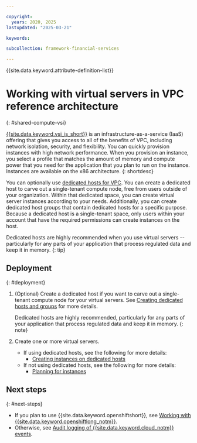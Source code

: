 ```yaml
---

copyright:
  years: 2020, 2025
lastupdated: "2025-03-21"

keywords: 

subcollection: framework-financial-services

---
```


{{site.data.keyword.attribute-definition-list}}

# Working with virtual servers in VPC reference architecture
{: #shared-compute-vsi}

[{{site.data.keyword.vsi_is_short}}](/docs/vpc?topic=vpc-about-advanced-virtual-servers) is an infrastructure-as-a-service (IaaS) offering that gives you access to all of the benefits of VPC, including network isolation, security, and flexibility. You can quickly provision instances with high network performance. When you provision an instance, you select a profile that matches the amount of memory and compute power that you need for the application that you plan to run on the instance. Instances are available on the x86 architecture.
{: shortdesc}

You can optionally use [dedicated hosts for VPC](/docs/vpc?topic=vpc-creating-dedicated-hosts-instances). You can create a dedicated host to carve out a single-tenant compute node, free from users outside of your organization. Within that dedicated space, you can create virtual server instances according to your needs. Additionally, you can create dedicated host groups that contain dedicated hosts for a specific purpose. Because a dedicated host is a single-tenant space, only users within your account that have the required permissions can create instances on the host.

Dedicated hosts are highly recommended when you use virtual servers --  particularly for any parts of your application that process regulated data and keep it in memory.
{: tip}

## Deployment
{: #deployment}

1. (Optional) Create a dedicated host if you want to carve out a single-tenant compute node for your virtual servers. See [Creating dedicated hosts and groups](/docs/vpc?topic=vpc-creating-dedicated-hosts-instances) for more details.

   Dedicated hosts are highly recommended, particularly for any parts of your application that process regulated data and keep it in memory.
   {: note}

2. Create one or more virtual servers.
   * If using dedicated hosts, see the following for more details:
      * [Creating instances on dedicated hosts](/docs/vpc?topic=vpc-creating-instance-on-dh)
   * If not using dedicated hosts, see the following for more details:
      * [Planning for instances](/docs/vpc?topic=vpc-vsi_best_practices)

  

  

  

## Next steps
{: #next-steps}

* If you plan to use {{site.data.keyword.openshiftshort}}, see [Working with {{site.data.keyword.openshiftlong_notm}}](/docs/framework-financial-services?topic=framework-financial-services-shared-containers-openshift).
* Otherwise, see [Audit logging of {{site.data.keyword.cloud_notm}} events](/docs/framework-financial-services?topic=framework-financial-services-shared-logging-audit).



<!--
## Next steps
{: #next-steps}

If you plan to use [{{site.data.keyword.openshiftlong_notm}}:
  
* Explore a more detailed view of the [VPC reference architecture with {{site.data.keyword.openshiftshort}}](/docs/framework-financial-services?topic=framework-financial-services-shared-create-vpc-vsi-openshift)

If you don't plan to use {{site.data.keyword.openshiftlong_notm}}, you can skip ahead to learn more about connectivity:

* [Connectivity to management VPC](/docs/framework-financial-services?topic=framework-financial-services-shared-connectivity-management)
* [Connectivity via bastion host](/docs/framework-financial-services?topic=framework-financial-services-shared-connectivity-bastion)
* [Connectivity to workload VPC](/docs/framework-financial-services?topic=framework-financial-services-shared-connectivity-workload)
-->

<!--
To learn how to create VPC resources, see these tutorials:

* [Using the {{site.data.keyword.cloud_notm}} console to create VPC resources](/docs/vpc?topic=vpc-creating-a-vpc-using-the-ibm-cloud-console)
* [Using the CLI to create VPC resources](/docs/vpc?topic=vpc-creating-a-vpc-using-cli)
* [Using the REST APIs to create VPC resources](/docs/vpc?topic=vpc-creating-a-vpc-using-the-rest-apis)
* [Using Terraform: Provisioning a virtual server instance in a VPC](/docs/terraform?topic=terraform-getting-started#sample_vpc_config)

For a general overview of the VPC infrastructure and related compute, networking and storage concepts, see the following topics:

* [About Virtual Private Cloud](/docs/vpc?topic=vpc-about-vpc#about-vpc)
* [About networking for VPC](/docs/vpc?topic=vpc-about-networking-for-vpc)
* [About virtual server instances for VPC](/docs/vpc?topic=vpc-about-advanced-virtual-servers)
* [About storage for VPC](/docs/vpc?topic=vpc-block-storage-about)
* [Understanding IaaS basics](/docs/cloud-infrastructure?topic=cloud-infrastructure-getting-started-tutorial)
* [{{site.data.keyword.cloud_notm}} monitoring services](/docs/cloud-infrastructure?topic=cloud-infrastructure-monitoring)

* [Networking](/docs/vpc?topic=vpc-about-networking-for-vpc)
* [Compute](/docs/vpc?topic=vpc-about-advanced-virtual-servers)
* [Storage](/docs/vpc?topic=vpc-block-storage-about)

For more information, see [Create a dedicated host](/apidocs/vpc#create-dedicated-host).

For details about the `$vpc_api_endpoint` and `$iam_token` variables, see the Authentication and Endpoint URLs sections in [Virtual Private Cloud API Introduction](/apidocs/vpc#about-vpc-api).

## Next steps
{: #dh-next-steps}

When you have a dedicated host created, you can start provisioning virtual server instances on the dedicated host. For more information, see [Creating instances on dedicated hosts](/docs/vpc?topic=vpc-creating-instance-on-dh). 

[Understanding your responsibilities when using Virtual Private Cloud](/docs/vpc?topic=vpc-responsibilities-vpc)

## Solution tutorials

* [Public frontend and private backend in a Virtual Private Cloud](/docs/solution-tutorials?topic=solution-tutorials-vpc-public-app-private-backend)
* [Deploy isolated workloads across multiple locations and zones](/docs/solution-tutorials?topic=solution-tutorials-vpc-multi-region)
* [Use a VPC/VPN gateway for secure and private on-premises access to cloud resources](/docs/solution-tutorials?topic=solution-tutorials-vpc-site2site-vpn)
* [Install software on virtual server instances in VPC](/docs/solution-tutorials?topic=solution-tutorials-vpc-app-deploy)
* [Securely access remote instances with a bastion host](/docs/solution-tutorials?topic=solution-tutorials-vpc-secure-management-bastion-server) <!-- TODO -- I need to remind myself why this bastion solution is not an option? -->
